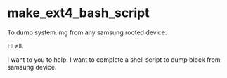 make_ext4_bash_script
=====================

To dump system.img from any samsung rooted device.

HI all.

I want to you to help. I want to complete a shell script to dump block from samsung device.
